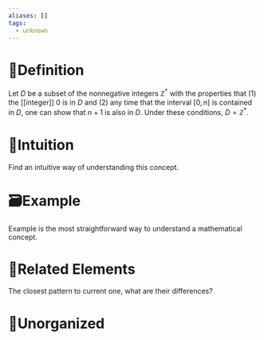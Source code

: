```yaml
---
aliases: []
tags:
  - unknown
---
```



# 📝Definition
Let $D$ be a subset of the nonnegative integers $\mathbb{Z}^*$ with the properties that
(1) the [[integer]] $0$ is in $D$ and
(2) any time that the interval $[0,n]$ is contained in $D$,
one can show that $n+1$ is also in $D$. Under these conditions, $D=\mathbb{Z}^*$.

# 🧠Intuition
Find an intuitive way of understanding this concept.

# 🗃Example
Example is the most straightforward way to understand a mathematical concept.

# 🌱Related Elements
The closest pattern to current one, what are their differences?


# 🍂Unorganized